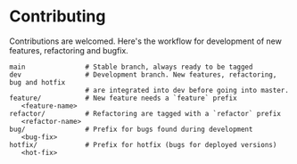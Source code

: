 # Contributing

Contributions are welcomed. Here's the workflow for development of new features, refactoring and bugfix.

```
main               # Stable branch, always ready to be tagged
dev                # Development branch. New features, refactoring, bug and hotfix
                   # are integrated into dev before going into master.
feature/           # New feature needs a `feature` prefix
   <feature-name>     
refactor/          # Refactoring are tagged with a `refactor` prefix
   <refactor-name>
bug/               # Prefix for bugs found during development
   <bug-fix>       
hotfix/            # Prefix for hotfix (bugs for deployed versions)
   <hot-fix>    
```